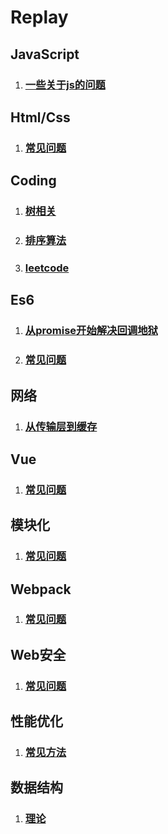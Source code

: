 # Replay
## JavaScript
1. ### [一些关于js的问题](https://github.com/JuneJH/Replay/blob/master/catalog/Javascript/%E4%B8%80%E4%BA%9B%E5%85%B3%E4%BA%8Ejs%E7%9A%84%E9%97%AE%E9%A2%98.md)

## Html/Css
1. ### [常见问题](https://github.com/JuneJH/Replay/blob/master/catalog/html%26css/%E5%B8%B8%E8%A7%81%E9%97%AE%E9%A2%98.md)

## Coding
1. ### [树相关](https://github.com/JuneJH/Replay/blob/master/catalog/killCoding/tree.md)
2. ### [排序算法](https://github.com/JuneJH/Replay/blob/master/catalog/killCoding/sort.md)
3. ### [leetcode](https://github.com/JuneJH/Replay/blob/master/catalog/killCoding/leetcode.md)

## Es6
1. ### [从promise开始解决回调地狱](https://github.com/JuneJH/Replay/blob/master/catalog/ES6/Promise.md)
2. ### [常见问题](https://github.com/JuneJH/Replay/blob/master/catalog/ES6/%E5%B8%B8%E8%A7%81%E9%97%AE%E9%A2%98.md)

## 网络
1. ### [从传输层到缓存](https://github.com/JuneJH/Replay/tree/master/catalog/network)

## Vue
1. ### [常见问题](https://github.com/JuneJH/Replay/blob/master/catalog/Vue/%E5%B8%B8%E8%A7%81%E9%97%AE%E9%A2%98.md)

## 模块化
1. ### [常见问题](https://github.com/JuneJH/Replay/tree/master/catalog/engineering%26module)

## Webpack
1. ### [常见问题]()

## Web安全
1. ### [常见问题](https://github.com/JuneJH/Replay/blob/master/catalog/webSecurity/%E5%B8%B8%E8%A7%81%E9%97%AE%E9%A2%98.md)


## 性能优化
1. ### [常见方法]()

## 数据结构
1. ### [理论]()
